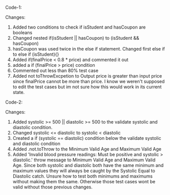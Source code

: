 Code-1:

Changes:
1. Added two conditions to check if isStudent and hasCoupon are booleans
2. Changed nested if(isStudent || hasCoupon) to (isStudent && hasCoupon)
3. hasCoupon was used twice in the else if statement. Changed first else if to else if (isStudent){}
4. Added if(finalPrice < 0.8 * price) and commented it out
5. added a if (finalPrice > price) condition
6. Commented out less than 80% test case
7. Added not toThrowExcpetion to Output price is greater than input price since finalPrice cannot be more than price. I know we weren't supposed to edit the test cases but im not sure how this would work in its current state.

Code-2:

Changes:
1. Added systolic >= 500 || diastolic >= 500 to the validate systolic and diastolic condition.
2. Changed systolic <= diastolic to systolic < diastolic
3. Created a if (systolic == diastolic) condition below the validate systolic and diastolic condition
4. Added .not.toThrow to the Minimum Valid Age and Maximum Valid Age
5. Added 'Invalid blood pressure readings: Must be positive and systolic > diastolic.' throw message to Minimum Valid Age and Maximum Valid Age. Since both systolic and diastolic both have the same minimum and maximum values they will always be caught by the Systolic Equal to Diastolic catch. Unsure how to test both minimums and maximums without making them the same. Otherwise those test cases wont be valid without those previous changes. 
